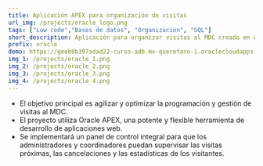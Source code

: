 ```yaml
---
title: Aplicación APEX para organización de visitas
url_img: /projects/oracle_logo.png
tags: ["Low code","Bases de datos", "Organización", "SQL"]
short_description: Aplicación para organizar visitas al MDC creada en APEX.
prefix: oracle
demo: https://geeb0b397adad22-curso.adb.mx-queretaro-1.oraclecloudapps.com/ords/r/apex/workspace-sign-in/oracle-apex-sign-in
img_1: /projects/oracle_1.png
img_2: /projects/oracle_2.png
img_3: /projects/oracle_3.png
img_4: /projects/oracle_4.png
---
```

- El objetivo principal es agilizar y optimizar la programación y gestión de visitas al MDC.
- El proyecto utiliza Oracle APEX, una potente y flexible herramienta de desarrollo de aplicaciones web.
- Se implementará un panel de control integral para que los administradores y coordinadores puedan supervisar las visitas próximas, las cancelaciones y las estadísticas de los visitantes.